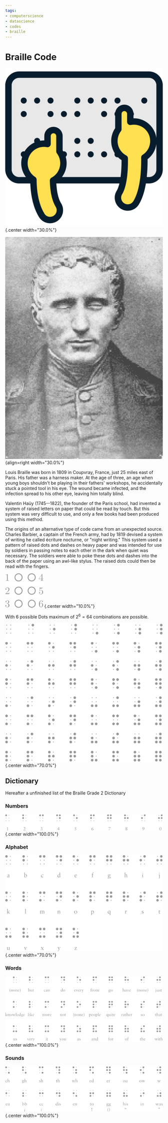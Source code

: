 ```yaml
---
tags:
- computerscience
- datascience
- codes
- braille
---
```


# Braille Code
![](img/braille.svg){.center width="30.0%"}

![](img/louise-braille.jpg){align=right width="30.0%"}

Louis Braille was born in 1809 in Coupvray, France, just 25 miles east of Paris. His father was a harness maker. At the age of three, an age when young boys shouldn't be playing in their fathers' workshops, he accidentally stuck a pointed tool in his eye. The wound became infected, and the infection spread to his other eye, leaving him totally blind.

Valentin Haüy (1745--1822), the founder of the Paris school, had invented a system of raised letters on paper that could be read by touch. But this system was very difficult to use, and only a few books had been produced using this method.

The origins of an alternative type of code came from an unexpected source. Charles Barbier, a captain of the French army, had by 1819 devised a system of writing he called écriture nocturne, or "night writing." This system used a pattern of raised dots and dashes on heavy paper and was intended for use by soldiers in passing notes to each other in the dark when quiet was necessary. The soldiers were able to poke these dots and dashes into the back of the paper using an awl-like stylus. The raised dots could then be read with the fingers.

![](img/braille-numbering.svg){.center width="10.0%"}

With 6 possible Dots maximum of $2^6=64$ combinations are possible.

![](img/braille-sequences.svg){.center width="70.0%"}

## Dictionary

Hereafter a unfinished list of the Braille Grade 2 Dictionary

### Numbers

![](img/braille-numbers.svg){.center width="100.0%"}

### Alphabet

![](img/braille-letters.svg){.center width="70.0%"}

### Words

![](img/braille-words.svg){.center width="100.0%"}

### Sounds

![](img/braille-sounds.svg){.center width="100.0%"}
